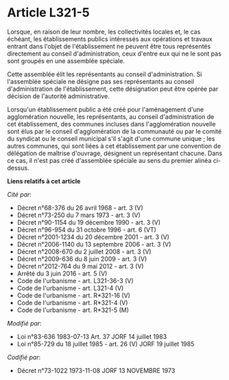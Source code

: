 # Article L321-5

Lorsque, en raison de leur nombre, les collectivités locales et, le cas échéant, les établissements publics intéressés aux
opérations et travaux entrant dans l'objet de l'établissement ne peuvent être tous représentés directement au conseil
d'administration, ceux d'entre eux qui ne le sont pas sont groupés en une assemblée spéciale.

Cette assemblée élit les représentants au conseil d'administration. Si l'assemblée spéciale ne désigne pas ses représentants
au conseil d'administration de l'établissement, cette désignation peut être opérée par décision de l'autorité administrative.

Lorsqu'un établissement public a été créé pour l'aménagement d'une agglomération nouvelle, les représentants, au conseil
d'administration de cet établissement, des communes incluses dans l'agglomération nouvelle sont élus par le conseil
d'agglomération de la communauté ou par le comité du syndicat ou le conseil municipal s'il s'agit d'une commune unique ; les
autres communes, qui sont liées à cet établissement par une convention de délégation de maîtrise d'ouvrage, désignent un
représentant chacune. Dans ce cas, il n'est pas créé d'assemblée spéciale au sens du premier alinéa ci-dessus.

**Liens relatifs à cet article**

_Cité par_:

  - Décret n°68-376 du 26 avril 1968 - art. 3 (V)
  - Décret n°73-250 du 7 mars 1973 - art. 3 (V)
  - Décret n°90-1154 du 19 décembre 1990 - art. 3 (V)
  - Décret n°96-954 du 31 octobre 1996 - art. 6 (VT)
  - Décret n°2001-1234 du 20 décembre 2001 - art. 3 (V)
  - Décret n°2006-1140 du 13 septembre 2006 - art. 3 (V)
  - Décret n°2008-670 du 2 juillet 2008 - art. 3 (V)
  - Décret n°2009-636 du 8 juin 2009 - art. 3 (V)
  - Décret n°2012-764 du 9 mai 2012 - art. 3 (V)
  - Arrêté du 3 juin 2016 - art. 5 (V)
  - Code de l'urbanisme - art. L321-36-3 (V)
  - Code de l'urbanisme - art. L321-4 (V)
  - Code de l'urbanisme - art. R*321-16 (V)
  - Code de l'urbanisme - art. R*321-4 (V)
  - Code de l'urbanisme - art. R*321-5 (M)

_Modifié par_:

  - Loi n°83-636 1983-07-13 Art. 37 JORF 14 juillet 1983
  - Loi n°85-729 du 18 juillet 1985 - art. 26 (V) JORF 19 juillet 1985

_Codifié par_:

  - Décret n°73-1022 1973-11-08 JORF 13 NOVEMBRE 1973
